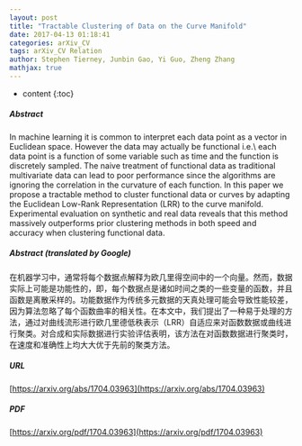 ```yaml
---
layout: post
title: "Tractable Clustering of Data on the Curve Manifold"
date: 2017-04-13 01:18:41
categories: arXiv_CV
tags: arXiv_CV Relation
author: Stephen Tierney, Junbin Gao, Yi Guo, Zheng Zhang
mathjax: true
---
```


* content
{:toc}

##### Abstract
In machine learning it is common to interpret each data point as a vector in Euclidean space. However the data may actually be functional i.e.\ each data point is a function of some variable such as time and the function is discretely sampled. The naive treatment of functional data as traditional multivariate data can lead to poor performance since the algorithms are ignoring the correlation in the curvature of each function. In this paper we propose a tractable method to cluster functional data or curves by adapting the Euclidean Low-Rank Representation (LRR) to the curve manifold. Experimental evaluation on synthetic and real data reveals that this method massively outperforms prior clustering methods in both speed and accuracy when clustering functional data.

##### Abstract (translated by Google)
在机器学习中，通常将每个数据点解释为欧几里得空间中的一个向量。然而，数据实际上可能是功能性的，即，每个数据点是诸如时间之类的一些变量的函数，并且函数是离散采样的。功能数据作为传统多元数据的天真处理可能会导致性能较差，因为算法忽略了每个函数曲率的相关性。在本文中，我们提出了一种易于处理的方法，通过对曲线流形进行欧几里德低秩表示（LRR）自适应来对函数数据或曲线进行聚类。对合成和实际数据进行实验评估表明，该方法在对函数数据进行聚类时，在速度和准确性上均大大优于先前的聚类方法。

##### URL
[https://arxiv.org/abs/1704.03963](https://arxiv.org/abs/1704.03963)

##### PDF
[https://arxiv.org/pdf/1704.03963](https://arxiv.org/pdf/1704.03963)

